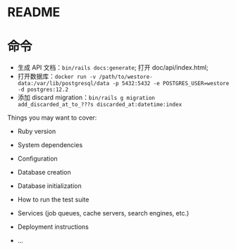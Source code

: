 # README


# 命令

* 生成 API 文档：`bin/rails docs:generate`; 打开 doc/api/index.html;
* 打开数据库：`docker run -v /path/to/westore-data:/var/lib/postgresql/data -p 5432:5432 -e POSTGRES_USER=westore -d postgres:12.2`
* 添加 discard migration：`bin/rails g migration add_discarded_at_to_???s discarded_at:datetime:index`

Things you may want to cover:

* Ruby version

* System dependencies

* Configuration

* Database creation

* Database initialization

* How to run the test suite

* Services (job queues, cache servers, search engines, etc.)

* Deployment instructions

* ...
